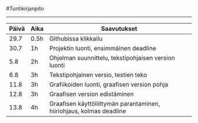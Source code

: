 #Tuntikirjanpito

________________________________________________

| <b>Päivä</b>  |  <b>Aika</b>  | <b>Saavutukset</b> |
| ------------- | ------------- | -------------   |
| 29.7  | 0.5h  | Githubissa klikkailu  |
| 30.7  | 1h  | Projektin luonti, ensimmäinen deadline  |
| 5.8  | 2h  | Ohjelman suunnittelu, tekstipohjaisen version luonti  |
| 6.8  | 3h  | Tekstipohjainen versio, testien teko  |
| 11.8  | 3h  | Grafiikoiden luonti, graafisen version pohja  |
| 12.8  | 3h  | Graafisen version edistäminen  |
| 13.8  | 4h  | Graafisen käyttöliittymän parantaminen, hiiriohjaus, kolmas deadline |
